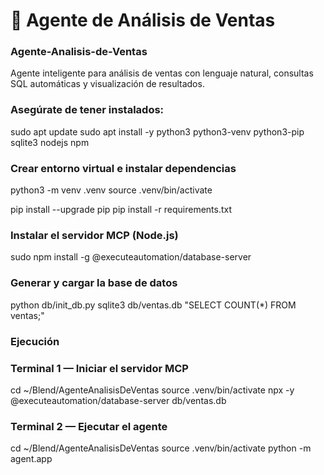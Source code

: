 # 🧠 Agente de Análisis de Ventas
### Agente-Analisis-de-Ventas
Agente inteligente para análisis de ventas con lenguaje natural, consultas SQL automáticas y visualización de resultados.

### Asegúrate de tener instalados:

sudo apt update
sudo apt install -y python3 python3-venv python3-pip sqlite3 nodejs npm

### Crear entorno virtual e instalar dependencias
python3 -m venv .venv
source .venv/bin/activate

pip install --upgrade pip
pip install -r requirements.txt

### Instalar el servidor MCP (Node.js)

sudo npm install -g @executeautomation/database-server

### Generar y cargar la base de datos

python db/init_db.py
sqlite3 db/ventas.db "SELECT COUNT(*) FROM ventas;"

### Ejecución
### Terminal 1 — Iniciar el servidor MCP

cd ~/Blend/AgenteAnalisisDeVentas
source .venv/bin/activate
npx -y @executeautomation/database-server db/ventas.db

### Terminal 2 — Ejecutar el agente
cd ~/Blend/AgenteAnalisisDeVentas
source .venv/bin/activate
python -m agent.app

